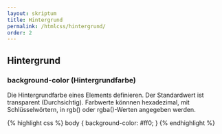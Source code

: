 ```yaml
---
layout: skriptum
title: Hintergrund
permalink: /htmlcss/hintergrund/
order: 2
---
```


## Hintergrund

### background-color (Hintergrundfarbe)

Die Hintergrundfarbe eines Elements definieren. Der Standardwert ist transparent (Durchsichtig). Farbwerte könnnen hexadezimal, mit Schlüsselwörtern, in rgb() oder rgba()-Werten angegeben werden.

{% highlight css %}
body {
  background-color: #ff0;
}
{% endhighlight %}



